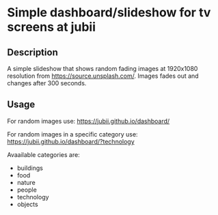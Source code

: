 # Simple dashboard/slideshow for tv screens at jubii

## Description

A simple slideshow that shows random fading images at 1920x1080 resolution from https://source.unsplash.com/. Images fades out and changes after 300 seconds.

## Usage

For random images use: https://jubii.github.io/dashboard/

For random images in a specific category use: https://jubii.github.io/dashboard/?technology

Avaailable categories are:

* buildings
* food
* nature
* people
* technology
* objects

